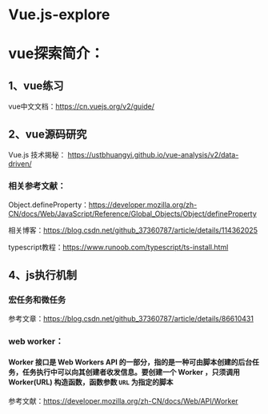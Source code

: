 # Vue.js-explore  
# vue探索简介：

## 1、vue练习
vue中文文档：https://cn.vuejs.org/v2/guide/



## 2、vue源码研究

Vue.js 技术揭秘： https://ustbhuangyi.github.io/vue-analysis/v2/data-driven/

### 相关参考文献：

Object.defineProperty：https://developer.mozilla.org/zh-CN/docs/Web/JavaScript/Reference/Global_Objects/Object/defineProperty

相关博客：https://blog.csdn.net/github_37360787/article/details/114362025

typescript教程：https://www.runoob.com/typescript/ts-install.html

## 4、js执行机制
### 宏任务和微任务
参考文章：https://blog.csdn.net/github_37360787/article/details/86610431

### web worker： 
#### Worker 接口是 Web Workers API 的一部分，指的是一种可由脚本创建的后台任务，任务执行中可以向其创建者收发信息。要创建一个 Worker ，只须调用 Worker(URL) 构造函数，函数参数 `URL` 为指定的脚本
参考文献：https://developer.mozilla.org/zh-CN/docs/Web/API/Worker
